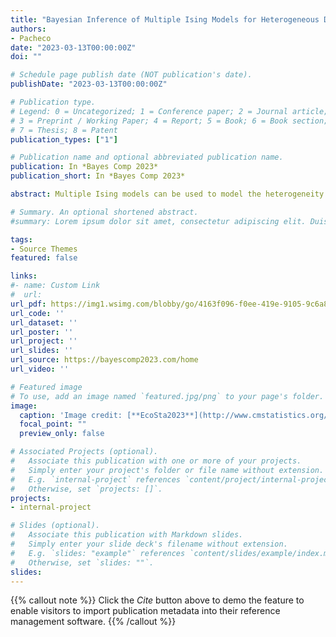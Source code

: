 ```yaml
---
title: "Bayesian Inference of Multiple Ising Models for Heterogeneous Data"
authors:
- Pacheco
date: "2023-03-13T00:00:00Z"
doi: ""

# Schedule page publish date (NOT publication's date).
publishDate: "2023-03-13T00:00:00Z"

# Publication type.
# Legend: 0 = Uncategorized; 1 = Conference paper; 2 = Journal article;
# 3 = Preprint / Working Paper; 4 = Report; 5 = Book; 6 = Book section;
# 7 = Thesis; 8 = Patent
publication_types: ["1"]

# Publication name and optional abbreviated publication name.
publication: In *Bayes Comp 2023*
publication_short: In *Bayes Comp 2023*

abstract: Multiple Ising models can be used to model the heterogeneity induced in a set of binary variables by external factors. These factors may influence the joint dependence relationships represented by a set of graphs across different groups. This talk presents the inference for this class of models and proposes a Bayesian methodology based on a Markov Random Field prior for the multiple graph setting. Such prior enables the borrowing of strength across the different groups to encourage common edges when supported by the data. Sparse inducing spike-and-slab priors are employed on the parameters that measure graph similarities to learn which subgroups have a shared graph structure. Two Bayesian approaches are developed for the inference of multiple Ising models with special focus on model selection, (i) a Fully Bayesian method for low-dimensional graphs based on conjugate priors specified with respect to the exact likelihood, and (ii) an Approximate Bayesian method based on a quasi- likelihood approach for high-dimensional graphs where the normalization constant required in the exact method is computationally intractable. The performance of the proposed methods are studied and compared with competing approaches through an extensive simulation study. Both inferential strategies are employed for the analysis of data resulting from two public opinion studies in US. The first one analyzes the confidence in political institutions in different groups divided by the time users spent on web pages. The second one studies the opinion on public spending in diverse inter-generational groups.

# Summary. An optional shortened abstract.
#summary: Lorem ipsum dolor sit amet, consectetur adipiscing elit. Duis posuere tellus ac convallis placerat. Proin tincidunt magna sed ex sollicitudin condimentum.

tags:
- Source Themes
featured: false

links:
#- name: Custom Link
#  url: 
url_pdf: https://img1.wsimg.com/blobby/go/4163f096-f0ee-419e-9105-9c6a8a61a862/downloads/BoA_20230313.pdf?ver=1678959827017
url_code: ''
url_dataset: ''
url_poster: ''
url_project: ''
url_slides: ''
url_source: https://bayescomp2023.com/home
url_video: ''

# Featured image
# To use, add an image named `featured.jpg/png` to your page's folder. 
image:
  caption: 'Image credit: [**EcoSta2023**](http://www.cmstatistics.org/EcoSta2023/index.php)'
  focal_point: ""
  preview_only: false

# Associated Projects (optional).
#   Associate this publication with one or more of your projects.
#   Simply enter your project's folder or file name without extension.
#   E.g. `internal-project` references `content/project/internal-project/index.md`.
#   Otherwise, set `projects: []`.
projects:
- internal-project

# Slides (optional).
#   Associate this publication with Markdown slides.
#   Simply enter your slide deck's filename without extension.
#   E.g. `slides: "example"` references `content/slides/example/index.md`.
#   Otherwise, set `slides: ""`.
slides:
---
```


{{% callout note %}}
Click the *Cite* button above to demo the feature to enable visitors to import publication metadata into their reference management software.
{{% /callout %}}
